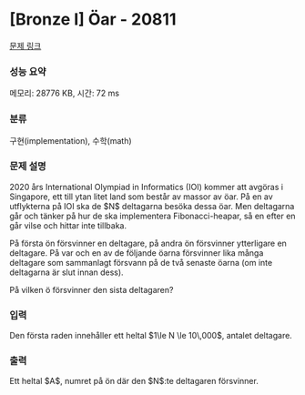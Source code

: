 # [Bronze I] Öar - 20811 

[문제 링크](https://www.acmicpc.net/problem/20811) 

### 성능 요약

메모리: 28776 KB, 시간: 72 ms

### 분류

구현(implementation), 수학(math)

### 문제 설명

<p>2020 års International Olympiad in Informatics (IOI) kommer att avgöras i Singapore, ett till ytan litet land som består av massor av öar. På en av utflykterna på IOI ska de $N$ deltagarna besöka dessa öar. Men deltagarna går och tänker på hur de ska implementera Fibonacci-heapar, så en efter en går vilse och hittar inte tillbaka.</p>

<p>På första ön försvinner en deltagare, på andra ön försvinner ytterligare en deltagare. På var och en av de följande öarna försvinner lika många deltagare som sammanlagt försvann på de två senaste öarna (om inte deltagarna är slut innan dess).</p>

<p>På vilken ö försvinner den sista deltagaren?</p>

### 입력 

 <p>Den första raden innehåller ett heltal $1\le N \le 10\,000$, antalet deltagare.</p>

### 출력 

 <p>Ett heltal $A$, numret på ön där den $N$:te deltagaren försvinner.</p>

